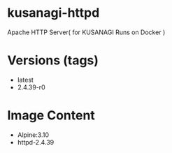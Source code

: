 # kusanagi-httpd

Apache HTTP Server( for KUSANAGI Runs on Docker )

# Versions (tags)

- latest
- 2.4.39-r0

# Image Content

- Alpine:3.10
- httpd-2.4.39

